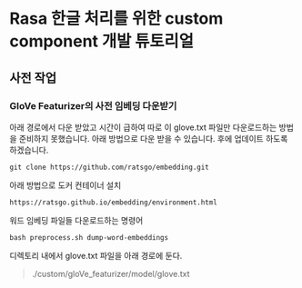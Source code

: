 # Rasa 한글 처리를 위한 custom component 개발 튜토리얼

## 사전 작업

### GloVe Featurizer의 사전 임베딩 다운받기

아래 경로에서 다운 받았고 시간이 급하여 따로 이 glove.txt 파일만 다운로드하는 방법을 준비하지 못했습니다.
아래 방법으로 다운 받을 수 있습니다. 후에 업데이트 하도록 하겠습니다.

```shell script
git clone https://github.com/ratsgo/embedding.git
```

아래 방법으로 도커 컨테이너 설치
```shell script
https://ratsgo.github.io/embedding/environment.html
```

워드 임베딩 파일들 다운로드하는 명령어
```shell script
bash preprocess.sh dump-word-embeddings
```

디렉토리 내에서 glove.txt 파일을 아래 경로에 둔다.
>./custom/gloVe_featurizer/model/glove.txt


